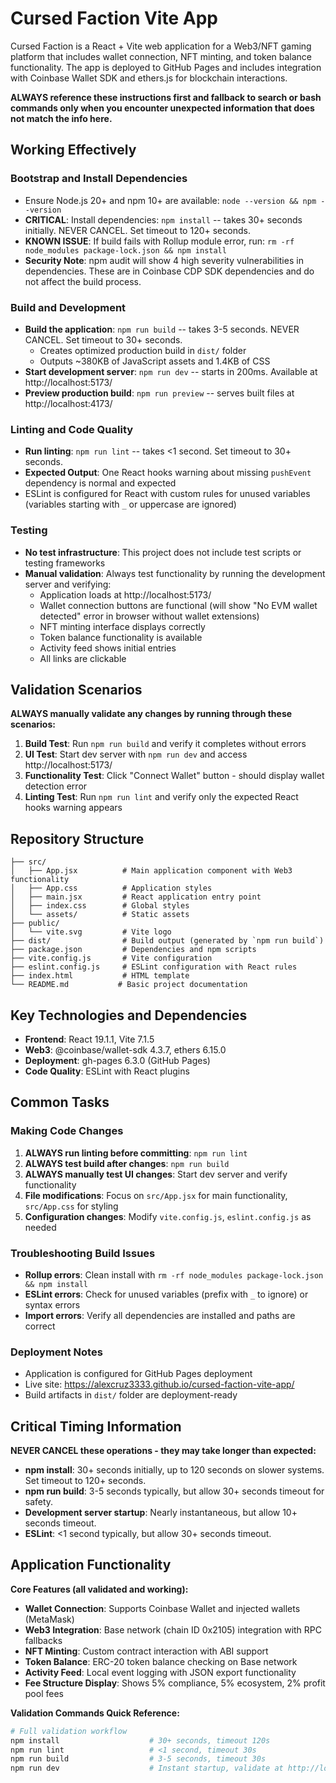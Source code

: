 # Cursed Faction Vite App

Cursed Faction is a React + Vite web application for a Web3/NFT gaming platform that includes wallet connection, NFT minting, and token balance functionality. The app is deployed to GitHub Pages and includes integration with Coinbase Wallet SDK and ethers.js for blockchain interactions.

**ALWAYS reference these instructions first and fallback to search or bash commands only when you encounter unexpected information that does not match the info here.**

## Working Effectively

### Bootstrap and Install Dependencies
- Ensure Node.js 20+ and npm 10+ are available: `node --version && npm --version`
- **CRITICAL**: Install dependencies: `npm install` -- takes 30+ seconds initially. NEVER CANCEL. Set timeout to 120+ seconds.
- **KNOWN ISSUE**: If build fails with Rollup module error, run: `rm -rf node_modules package-lock.json && npm install`
- **Security Note**: npm audit will show 4 high severity vulnerabilities in dependencies. These are in Coinbase CDP SDK dependencies and do not affect the build process.

### Build and Development
- **Build the application**: `npm run build` -- takes 3-5 seconds. NEVER CANCEL. Set timeout to 30+ seconds.
  - Creates optimized production build in `dist/` folder
  - Outputs ~380KB of JavaScript assets and 1.4KB of CSS
- **Start development server**: `npm run dev` -- starts in 200ms. Available at http://localhost:5173/
- **Preview production build**: `npm run preview` -- serves built files at http://localhost:4173/

### Linting and Code Quality
- **Run linting**: `npm run lint` -- takes <1 second. Set timeout to 30+ seconds.
- **Expected Output**: One React hooks warning about missing `pushEvent` dependency is normal and expected
- ESLint is configured for React with custom rules for unused variables (variables starting with `_` or uppercase are ignored)

### Testing
- **No test infrastructure**: This project does not include test scripts or testing frameworks
- **Manual validation**: Always test functionality by running the development server and verifying:
  - Application loads at http://localhost:5173/
  - Wallet connection buttons are functional (will show "No EVM wallet detected" error in browser without wallet extensions)
  - NFT minting interface displays correctly
  - Token balance functionality is available
  - Activity feed shows initial entries
  - All links are clickable

## Validation Scenarios

**ALWAYS manually validate any changes by running through these scenarios:**
1. **Build Test**: Run `npm run build` and verify it completes without errors
2. **UI Test**: Start dev server with `npm run dev` and access http://localhost:5173/
3. **Functionality Test**: Click "Connect Wallet" button - should display wallet detection error
4. **Linting Test**: Run `npm run lint` and verify only the expected React hooks warning appears

## Repository Structure

```
├── src/
│   ├── App.jsx          # Main application component with Web3 functionality
│   ├── App.css          # Application styles
│   ├── main.jsx         # React application entry point
│   ├── index.css        # Global styles
│   └── assets/          # Static assets
├── public/
│   └── vite.svg         # Vite logo
├── dist/                # Build output (generated by `npm run build`)
├── package.json         # Dependencies and npm scripts
├── vite.config.js       # Vite configuration
├── eslint.config.js     # ESLint configuration with React rules
├── index.html           # HTML template
└── README.md           # Basic project documentation
```

## Key Technologies and Dependencies

- **Frontend**: React 19.1.1, Vite 7.1.5
- **Web3**: @coinbase/wallet-sdk 4.3.7, ethers 6.15.0
- **Deployment**: gh-pages 6.3.0 (GitHub Pages)
- **Code Quality**: ESLint with React plugins

## Common Tasks

### Making Code Changes
1. **ALWAYS run linting before committing**: `npm run lint`
2. **ALWAYS test build after changes**: `npm run build`
3. **ALWAYS manually test UI changes**: Start dev server and verify functionality
4. **File modifications**: Focus on `src/App.jsx` for main functionality, `src/App.css` for styling
5. **Configuration changes**: Modify `vite.config.js`, `eslint.config.js` as needed

### Troubleshooting Build Issues
- **Rollup errors**: Clean install with `rm -rf node_modules package-lock.json && npm install`
- **ESLint errors**: Check for unused variables (prefix with `_` to ignore) or syntax errors
- **Import errors**: Verify all dependencies are installed and paths are correct

### Deployment Notes
- Application is configured for GitHub Pages deployment
- Live site: https://alexcruz3333.github.io/cursed-faction-vite-app/
- Build artifacts in `dist/` folder are deployment-ready

## Critical Timing Information

**NEVER CANCEL these operations - they may take longer than expected:**
- **npm install**: 30+ seconds initially, up to 120 seconds on slower systems. Set timeout to 120+ seconds.
- **npm run build**: 3-5 seconds typically, but allow 30+ seconds timeout for safety.
- **Development server startup**: Nearly instantaneous, but allow 10+ seconds timeout.
- **ESLint**: <1 second typically, but allow 30+ seconds timeout.

## Application Functionality

**Core Features (all validated and working):**
- **Wallet Connection**: Supports Coinbase Wallet and injected wallets (MetaMask)
- **Web3 Integration**: Base network (chain ID 0x2105) integration with RPC fallbacks
- **NFT Minting**: Custom contract interaction with ABI support
- **Token Balance**: ERC-20 token balance checking on Base network
- **Activity Feed**: Local event logging with JSON export functionality
- **Fee Structure Display**: Shows 5% compliance, 5% ecosystem, 2% profit pool fees

**Validation Commands Quick Reference:**
```bash
# Full validation workflow
npm install                    # 30+ seconds, timeout 120s
npm run lint                   # <1 second, timeout 30s  
npm run build                  # 3-5 seconds, timeout 30s
npm run dev                    # Instant startup, validate at http://localhost:5173/
```